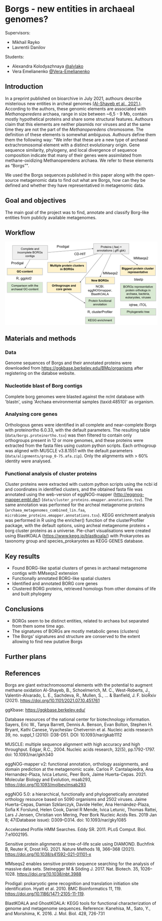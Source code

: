 # Borgs - new entities in archaeal genomes?

Supervisors:
- Mikhail Rayko
- Lavrentii Danilov

Students: 
- Alexandra Kolodyazhnaya [@alvlako](https://github.com/alvlako)
- Vera Emelianenko [@Vera-Emelianenko](https://github.com/Vera-Emelianenko)  

## Introduction

In a preprint published on bioarchive in July 2021, authours describe misterious new entities in archeal genomes [(Al-Shayeb et al., 2021.)](https://www.biorxiv.org/content/10.1101/2021.07.10.451761v1.full). According to the authors, these genomic elements are associated with *Methanoperedens* archaea, range in size between ~6,5 - 9 Mb, contain mostly hypothetical proteins and share some structural features. Authours claim that this elements are neither plasmids nor viruses and at the same time they are not the part of the *Methanoperedens* chromosome. The definition of these elements is somewhat ambiguous. Authours define them them the following way: "We infer that these are a new type of archaeal extrachromosomal element with a distinct evolutionary origin. Gene sequence similarity, phylogeny, and local divergence of sequence composition indicate that many of their genes were assimilated from methane-oxidizing Methanoperedens archaea. We refer to these elements as “Borgs”". 

We used the Borgs sequences published in this paper along with the open-source metagenomic data to find out what are Borgs, how can they be defined and whether they have representatived in metagenomic data. 

## Goal and objectives 

The main goal of the project was to find, annotate and classify Borg-like entities from publicly available metagenomes.

## Workflow

![Workflow](workflow.png)

## Materials and methods

### Data 

Genome sequences of Borgs and their annotated proteins were downloaded from https://ggkbase.berkeley.edu/BMp/organisms after registering on the databse website. 

### Nucleotide blast of Borg contigs

Complete borg genomes were blasted against the nr/nt database with 'blastn', using 'Archaea environmental samples (taxid:48510)' as organism.

### Analysing core genes

Orthologous genes were identified in all complete and near-complete Borgs with proteinortho 6.0.33, with the default parameters. The resulting table (`data/borgs.proteinortho.tsv`) was then filtered to contain only orthogroups present in 12 or more genomes, and these proteins were extracted from the fasta files using custom python scripts. Each orthogroup was aligned with MUSCLE v3.8.1551 with the default parameters (`data/alignments/group_0-75.afa.zip`). Only the alignments with > 60% identity were analysed.  

### Functional analysis of cluster proteins 

Cluster proteins were extracted with custom python scripts using the ncbi id and coordinates in identified clusters, and the obtained fasta file was annotated using the web-version of eggNOG-mapper (http://eggnog-mapper.embl.de/) (`data/cluster_proteins.emapper.annotations.tsv`). The same annotation was performed for the archeal metagenome proteins (`archaea_metagenomes_combined_lin.faa`, `microbiome_proteins.emapper.annotations.tsv`). KEGG enrichment analysis was performed in R using the enricher() function of the clusterProfiler package, with the default options, using archeal metagenome proteins + borg cluster proteins as a universe. Pie-chart visualisations were created using BlastKOALA (https://www.kegg.jp/blastkoala/) with Prokaryotes as taxonomy group and species_prokaryotes as KEGG GENES database. 

## Key results 

 - Found BORG-like spatial clusters of genes in archaeal metagenome contigs with MMseqs2 extension
 - Functionally annotated BORG-like spatial clusters
 - Identified and annotated BORG core genes
 - Clustered BORG proteins, retrieved homologs from other domains of life and built phylogeny

## Conclusions

 - BORGs seem to be distinct entities, related to archaea but separated from them some time ago.
 - The signatures of BORGs are mostly metabolic genes (clusters)
 - The Borgs’ signatures and structure are conserved to the extent allowing to find new putative Borgs

## Further plans

## References 

Borgs are giant extrachromosomal elements with the potential to augment methane oxidation
Al-Shayeb, B., Schoelmerich, M. C., West-Roberts, J., Valentin-Alvarado, L. E., Sachdeva, R., Mullen, S., ... & Banfield, J. F. 
bioRxiv (2021). https://doi.org/10.1101/2021.07.10.451761

ggKbase: https://ggkbase.berkeley.edu/

Database resources of the national center for biotechnology information.
Sayers, Eric W., Tanya Barrett, Dennis A. Benson, Evan Bolton, Stephen H. Bryant, Kathi Canese, Vyacheslav Chetvernin et al.
Nucleic acids research 39, no. suppl_1 (2010): D38-D51. DOI: 10.1093/nar/gkab1112

MUSCLE: multiple sequence alignment with high accuracy and high throughput. 
Edgar, R.C., 2004. 
Nucleic acids research, 32(5), pp.1792-1797. doi: 10.1093/nar/gkh340

eggNOG-mapper v2: functional annotation, orthology assignments, and domain 
prediction at the metagenomic scale. Carlos P. Cantalapiedra, 
Ana Hernandez-Plaza, Ivica Letunic, Peer Bork, Jaime Huerta-Cepas. 2021.
Molecular Biology and Evolution, msab293, https://doi.org/10.1093/molbev/msab293

eggNOG 5.0: a hierarchical, functionally and phylogenetically annotated
orthology resource based on 5090 organisms and 2502 viruses. Jaime
Huerta-Cepas, Damian Szklarczyk, Davide Heller, Ana Hernández-Plaza, Sofia
K Forslund, Helen Cook, Daniel R Mende, Ivica Letunic, Thomas Rattei, Lars
J Jensen, Christian von Mering, Peer Bork Nucleic Acids Res. 2019 Jan 8;
47(Database issue): D309–D314. doi: 10.1093/nar/gky1085 

Accelerated Profile HMM Searches. 
Eddy SR. 2011. PLoS Comput. Biol. 7:e1002195.

Sensitive protein alignments at tree-of-life scale using DIAMOND.
Buchfink B, Reuter K, Drost HG. 2021.
Nature Methods 18, 366–368 (2021). https://doi.org/10.1038/s41592-021-01101-x

MMseqs2 enables sensitive protein sequence searching for the analysis of massive data sets.
Steinegger M & Söding J. 2017. Nat. Biotech. 35, 1026–1028. https://doi.org/10.1038/nbt.3988

Prodigal: prokaryotic gene recognition and translation initiation site identification.
Hyatt et al. 2010. BMC Bioinformatics 11, 119. https://doi.org/10.1186/1471-2105-11-119.

BlastKOALA and GhostKOALA: KEGG tools for functional characterization of genome and metagenome sequences. 
Reference: Kanehisa, M., Sato, Y., and Morishima, K. 2016. 
J. Mol. Biol. 428, 726-731
